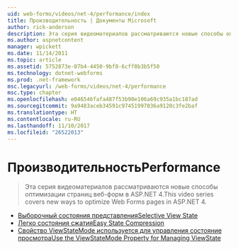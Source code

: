 ```yaml
---
uid: web-forms/videos/net-4/performance/index
title: Производительность | Документы Microsoft
author: rick-anderson
description: Эта серия видеоматериалов рассматриваются новые способы оптимизации страниц веб-форм в ASP.NET 4.
ms.author: aspnetcontent
manager: wpickett
ms.date: 11/14/2011
ms.topic: article
ms.assetid: 5752873e-07b4-4450-9bf8-6cff8b3b5f50
ms.technology: dotnet-webforms
ms.prod: .net-framework
msc.legacyurl: /web-forms/videos/net-4/performance
msc.type: chapter
ms.openlocfilehash: e046546fafa487f53b90e106a69c935a1bc187ad
ms.sourcegitcommit: 9a9483aceb34591c97451997036a9120c3fe2baf
ms.translationtype: HT
ms.contentlocale: ru-RU
ms.lasthandoff: 11/10/2017
ms.locfileid: "26522013"
---
```

<a name="performance"></a><span data-ttu-id="80690-103">Производительность</span><span class="sxs-lookup"><span data-stu-id="80690-103">Performance</span></span>
====================
> <span data-ttu-id="80690-104">Эта серия видеоматериалов рассматриваются новые способы оптимизации страниц веб-форм в ASP.NET 4.</span><span class="sxs-lookup"><span data-stu-id="80690-104">This video series covers new ways to optimize Web Forms pages in ASP.NET 4.</span></span>


- [<span data-ttu-id="80690-105">Выборочный состояния представления</span><span class="sxs-lookup"><span data-stu-id="80690-105">Selective View State</span></span>](aspnet-4-quick-hit-selective-view-state.md)
- [<span data-ttu-id="80690-106">Легко состояния сжатия</span><span class="sxs-lookup"><span data-stu-id="80690-106">Easy State Compression</span></span>](aspnet-4-quick-hit-easy-state-compression.md)
- [<span data-ttu-id="80690-107">Свойство ViewStateMode используется для управления состояние просмотра</span><span class="sxs-lookup"><span data-stu-id="80690-107">Use the ViewStateMode Property for Managing ViewState</span></span>](how-do-i-use-the-viewstatemode-property-for-managing-viewstate.md)
